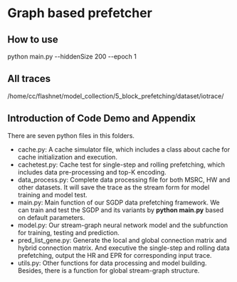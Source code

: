 # Graph based prefetcher

## How to use
python main.py --hiddenSize 200 --epoch 1

## All traces 
/home/cc/flashnet/model_collection/5_block_prefetching/dataset/iotrace/

## Introduction of Code Demo and Appendix

There are seven python files in this folders. 

- cache.py: A cache simulator file, which includes a class about cache for cache initialization and execution.
- cachetest.py:  Cache test for single-step and rolling prefetching, which includes data pre-processing and top-K encoding.
- data_process.py: Complete data processing file for both MSRC, HW and other datasets. It will save the trace as the stream form for model training and model test.
- main.py: Main function of our SGDP data prefetching framework. We can train and test the SGDP and its variants by **python main.py** based on default parameters.
- model.py: Our stream-graph neural network model and  the subfunction for training, testing and prediction.
- pred_list_gene.py: Generate the local and global connection matrix and hybrid connection matrix. And executive the single-step and rolling data prefetching, output the HR and EPR for corresponding input trace.
- utils.py: Other functions for data processing and model building. Besides, there is a function for global stream-graph structure.

